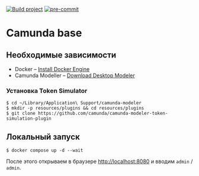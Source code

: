 [![Build project](https://github.com/Romanow/camunda-base/actions/workflows/build.yml/badge.svg?branch=master)](https://github.com/Romanow/camunda-base/actions/workflows/build.yml)
[![pre-commit](https://img.shields.io/badge/pre--commit-enabled-brightgreen?logo=pre-commit)](https://github.com/pre-commit/pre-commit)

# Camunda base

## Необходимые зависимости

* Docker – [Install Docker Engine](https://docs.docker.com/engine/install/)
* Camunda Modeller – [Download Desktop Modeler](https://camunda.com/download/modeler/)

### Установка Token Simulator

```shell
$ cd ~/Library/Application\ Support/camunda-modeler
$ mkdir -p resources/plugins && cd resources/plugins
$ git clone https://github.com/camunda/camunda-modeler-token-simulation-plugin
```

## Локальный запуск

```shell
$ docker compose up -d --wait

```

После этого открываем в браузере [http://localhost:8080](http://localhost:8080/) и вводим `admin` / `admin`.
